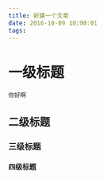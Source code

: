 ```yaml
---
title: 新建一个文章
date: 2016-10-09 18:00:01
tags:
---
```


# 一级标题

```
你好啊
```

## 二级标题

### 三级标题

#### 四级标题
